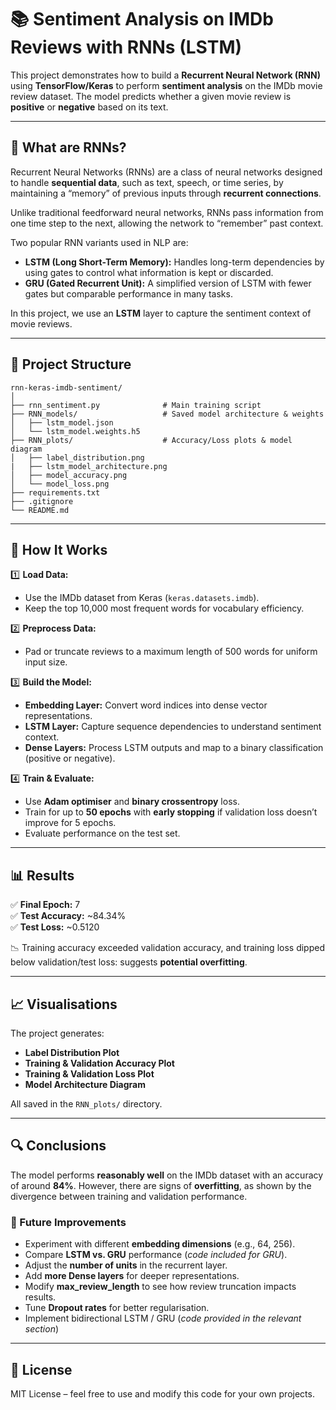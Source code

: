 # 📚 Sentiment Analysis on IMDb Reviews with RNNs (LSTM)

This project demonstrates how to build a **Recurrent Neural Network (RNN)** using **TensorFlow/Keras** to perform **sentiment analysis** on the IMDb movie review dataset. The model predicts whether a given movie review is **positive** or **negative** based on its text.

---

## 🧠 What are RNNs?

Recurrent Neural Networks (RNNs) are a class of neural networks designed to handle **sequential data**, such as text, speech, or time series, by maintaining a “memory” of previous inputs through **recurrent connections**.  

Unlike traditional feedforward neural networks, RNNs pass information from one time step to the next, allowing the network to “remember” past context.  

Two popular RNN variants used in NLP are:
- **LSTM (Long Short-Term Memory):** Handles long-term dependencies by using gates to control what information is kept or discarded.
- **GRU (Gated Recurrent Unit):** A simplified version of LSTM with fewer gates but comparable performance in many tasks.

In this project, we use an **LSTM** layer to capture the sentiment context of movie reviews.

---

## 📂 Project Structure

```
rnn-keras-imdb-sentiment/
│
├── rnn_sentiment.py              # Main training script
├── RNN_models/                   # Saved model architecture & weights
│   ├── lstm_model.json
│   └── lstm_model.weights.h5
├── RNN_plots/                    # Accuracy/Loss plots & model diagram
│   ├── label_distribution.png
|   ├── lstm_model_architecture.png
│   ├── model_accuracy.png
│   └── model_loss.png
├── requirements.txt
├── .gitignore
└── README.md
```

---

## 🚀 How It Works

1️⃣ **Load Data:**  
- Use the IMDb dataset from Keras (`keras.datasets.imdb`).
- Keep the top 10,000 most frequent words for vocabulary efficiency.  

2️⃣ **Preprocess Data:**  
- Pad or truncate reviews to a maximum length of 500 words for uniform input size.

3️⃣ **Build the Model:**  
- **Embedding Layer:** Convert word indices into dense vector representations.  
- **LSTM Layer:** Capture sequence dependencies to understand sentiment context.  
- **Dense Layers:** Process LSTM outputs and map to a binary classification (positive or negative).

4️⃣ **Train & Evaluate:**  
- Use **Adam optimiser** and **binary crossentropy** loss.
- Train for up to **50 epochs** with **early stopping** if validation loss doesn’t improve for 5 epochs.
- Evaluate performance on the test set.

---

## 📊 Results

✅ **Final Epoch:** 7  
✅ **Test Accuracy:** ~84.34%  
✅ **Test Loss:** ~0.5120  

📉 Training accuracy exceeded validation accuracy, and training loss dipped below validation/test loss: suggests **potential overfitting**.

---


## 📈 Visualisations

The project generates:
- **Label Distribution Plot**
- **Training & Validation Accuracy Plot**  
- **Training & Validation Loss Plot**  
- **Model Architecture Diagram**

All saved in the `RNN_plots/` directory.

---

## 🔍 Conclusions

The model performs **reasonably well** on the IMDb dataset with an accuracy of around **84%**. However, there are signs of **overfitting**, as shown by the divergence between training and validation performance.

### 🔧 Future Improvements
- Experiment with different **embedding dimensions** (e.g., 64, 256).
- Compare **LSTM vs. GRU** performance (*code included for GRU*).
- Adjust the **number of units** in the recurrent layer.
- Add **more Dense layers** for deeper representations.
- Modify **max_review_length** to see how review truncation impacts results.
- Tune **Dropout rates** for better regularisation.
- Implement bidirectional LSTM / GRU (*code provided in the relevant section*)


---

## 📜 License

MIT License – feel free to use and modify this code for your own projects.
